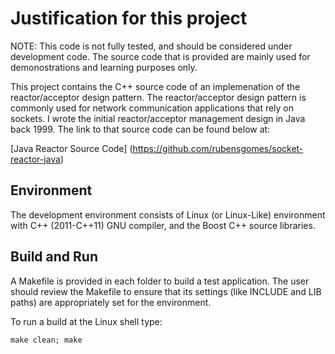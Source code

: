 # Justification for this project

NOTE:  This code is not fully tested, and should be considered under  development code.
The source code that is provided are  mainly used for demonostrations and learning purposes only.

This project contains the C++ source code of an implemenation of the reactor/acceptor
design pattern. The reactor/acceptor design pattern is commonly used for network
communication applications that rely on sockets.  I wrote the initial reactor/acceptor
management design in Java back 1999.  The link to that source code can be found below at:

[Java Reactor Source Code] (https://github.com/rubensgomes/socket-reactor-java)

## Environment

The development environment consists of Linux (or Linux-Like) environment with C++ (2011-C++11) GNU compiler, and the Boost C++ source libraries.

## Build and Run 

A Makefile is provided in each folder to build a test application.  The user should review the Makefile to ensure that its settings (like INCLUDE and LIB paths) are appropriately set for the environment.

To run a build at the Linux shell type:

    make clean; make


